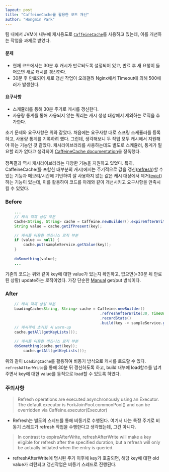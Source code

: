 ```yaml
---
layout: post
title: "CaffeineCache를 활용한 코드 개선"
author: "Hongmin Park"
---
```

팀 내에서 JVM에 내부에 캐시용도로 [`CaffeineCache`](https://github.com/ben-manes/caffeine/wiki)를 사용하고 있는데, 이를 개선하는 작업을 과제로 받았다.
#### 문제
- 현재 코드에서는 30분 후 캐시가 만료되도록 설정되어 있고, 만료 후 새 요청이 들어오면 새로 캐시를 갱신한다.
- 30분 후 만료되어 새로 갱신 작업이 오래걸려 Nginx에서 Timeout에 의해 500에러가 발생한다.

#### 요구사항
- 스케쥴러를 통해 30분 주기로 캐시를 갱신한다.
- 사용량 통계를 통해 사용되지 않는 쿼리는 캐시 생성 대상에서 제외하는 로직을 추가한다.

초기 문제와 요구사항은 위와 같았다. 처음에는 요구사항 대로 스프링 스케쥴러를 등록하고, 사용량 통계를 기록하려 했다. 그런데, 생각해보니 두 작업 모두 캐시에서 지원해야 하는 기능인 것 같았다. 캐시라이브러리를 사용하는데도 별도로 스케쥴러, 통계가 필요할 리가 없다고 생각되어 [CaffeineCache documentation](https://github.com/ben-manes/caffeine/wiki)을 정독했다.
<br><br>
정독결과 역시 캐시라이브러리는 다양한 기능을 지원하고 있었다. 특히, CaffeineCache(를 포함한 대부분의 캐시)에서는 주기적으로 값을 갱신([refresh](https://github.com/ben-manes/caffeine/wiki/Refresh))할 수 있는 기능과 메모리/시간에 기반하여 잘 사용하지 않는 값은 캐시 대상에서 제거([evict](https://github.com/ben-manes/caffeine/wiki/Eviction))하는 기능이 있는데, 이를 활용하여 코드를 아래와 같이 개선시키고 요구사항을 만족시킬 수 있었다.


### Before
```java
    ...
    // 캐시 객체 생성 부분
    Cache<String, String> cache = Caffeine.newBuilder().expireAfterWrite(30, TimeUnit.MINUTES).build();
    String value = cache.getIfPresent(key);

    // 캐시를 이용한 비즈니스 로직 부분
    if (value == null) {
        cache.put(sampleService.getValue(key));
    }
    
    doSomething(value);
    ...
```
기존의 코드는 위와 같이 key에 대한 value가 있는지 확인하고, 없으면(=30분 뒤 만료된 상황) update하는 로직이었다. 가장 단순한 [Manual](https://github.com/ben-manes/caffeine/wiki/Population#manual) get/put 방식이다.


### After
```java
    // 캐시 객체 생성 부분
    LoadingCache<String, String> cache = Caffeine.newBuilder()
                                          .refreshAfterWrite(30, TimeUnit.MINUTES)
                                          .recordStats()
                                          .build(key -> sampleService.getValue(key));
    // 캐시객체 초기화 시 warm-up
    cache.getAll(getKeyLists()); 

    // 캐시를 이용한 비즈니스 로직 부분
    doSomething(cache.get(key));
		cache.getAll(getKeyLists());
```
위와 같이 `LoadingCache`를 활용하여 비동기 방식으로 캐시를 로드할 수 있다. `refreshAfterWrite`을 통해 30분 뒤 갱신하도록 하고, build 내부에 load함수를 넘겨주면서 key에 대한 value를 동적으로 load할 수 있도록 하였다.

### 주의사항
> Refresh operations are executed asynchronously using an Executor. The default executor is ForkJoinPool.commonPool() and can be overridden via Caffeine.executor(Executor)
- Refresh는 별도의 스레드를 통해 비동기로 수행된다. 여기서 나는 특정 주기로 비동기 스레드가 refresh 작업을 수행한다고 생각했는데, 그건 아니다.
> In contrast to expireAfterWrite, refreshAfterWrite will make a key eligible for refresh after the specified duration, but a refresh will only be actually initiated when the entry is queried.
- refreshAfterWrite에 명시된 주기 이후에 key가 호출되면, 해당 key에 대한 old value가 리턴되고 갱신작업은 비동기 스레드로 진행된다.
